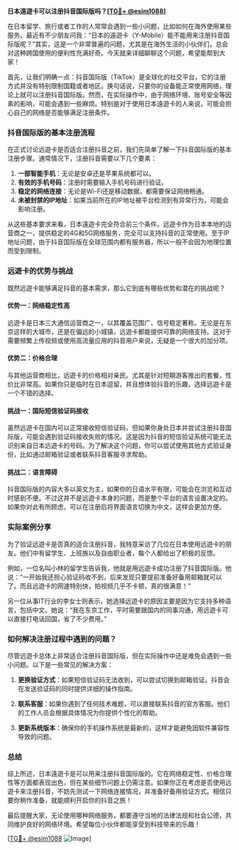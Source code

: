 **日本遠遊卡可以注册抖音国际版吗？[[TG💪+ @esim1088](https://t.me/s/esim1088)]**

在日本留学、旅行或者工作的人常常会遇到一些小问题，比如如何在海外使用某些服务。最近有不少朋友问我：“日本的遠遊卡（Y-Mobile）能不能用来注册抖音国际版呢？”其实，这是一个非常普遍的问题，尤其是在海外生活的小伙伴们，总会对这种跨国使用的便利性充满好奇。今天就来详细聊聊这个问题，希望能帮到大家！

首先，让我们明确一点：抖音国际版（TikTok）是全球化的社交平台，它的注册方式并没有特别限制国籍或者地区。换句话说，只要你的设备能正常使用网络，理论上就可以注册抖音国际版。然而，在实际操作中，由于网络环境、账号安全等因素的影响，可能会遇到一些麻烦。特别是对于使用日本遠遊卡的人来说，可能会担心自己的网络是否能够满足注册条件。

### 抖音国际版的基本注册流程

在正式讨论远遊卡是否适合注册抖音之前，我们先简单了解一下抖音国际版的基本注册步骤。通常情况下，注册抖音需要以下几个要素：

1. **一部智能手机**：无论是安卓还是苹果系统都可以。
2. **有效的手机号码**：注册时需要输入手机号码进行验证。
3. **稳定的网络连接**：无论是Wi-Fi还是移动数据，都需要保证网络畅通。
4. **未被封禁的IP地址**：如果当前所在的IP地址被平台检测到有异常行为，可能会影响注册。

从这些基本要求来看，日本遠遊卡完全符合前三个条件。远遊卡作为日本本地的运营商之一，提供稳定的4G和5G网络服务，完全可以支持抖音的正常使用。至于IP地址问题，由于抖音国际版在全球范围内都有服务器，所以一般不会因为地理位置而受到限制。

### 远遊卡的优势与挑战

既然远遊卡能够满足抖音的基本需求，那么它到底有哪些优势和潜在的挑战呢？

#### 优势一：网络稳定性高

远遊卡是日本三大通信运营商之一，以其覆盖范围广、信号稳定著称。无论是在东京这样的大城市，还是在偏远的小城镇，远遊卡都能提供可靠的网络支持。这对于需要频繁上传视频或使用高流量应用的抖音用户来说，无疑是一个很大的加分项。

#### 优势二：价格合理

与其他运营商相比，远遊卡的价格相对亲民。尤其是针对短期游客推出的套餐，性价比非常高。如果你只是临时在日本逗留，并且想体验抖音的乐趣，选择远遊卡是一个不错的选择。

#### 挑战一：国际短信验证码接收

虽然远遊卡在国内可以正常接收短信验证码，但如果你身处日本并尝试注册抖音国际版，可能会遇到验证码接收失败的情况。这是因为抖音的短信验证系统可能无法识别来自日本远遊卡的号码。为了解决这个问题，你可以尝试使用其他方式验证身份，比如通过邮箱验证或者联系抖音客服寻求帮助。

#### 挑战二：语言障碍

抖音国际版的内容大多以英文为主，如果你的日语水平有限，可能会在浏览和互动时感到不便。不过这并不是远遊卡本身的问题，而是整个平台的语言设置决定的。如果你对此有所顾虑，可以在注册后将界面语言切换为中文，这样会更加方便。

### 实际案例分享

为了验证远遊卡是否真的适合注册抖音，我特意采访了几位在日本使用远遊卡的朋友。他们中有留学生、上班族以及自由职业者，每个人都给出了积极的反馈。

例如，一位名叫小林的留学生告诉我，他就是用远遊卡成功注册了抖音国际版。他说：“一开始我还担心验证码收不到，后来发现只要提前准备好备用邮箱就可以了。而且远遊卡的网速特别快，拍视频几乎不卡顿，真的很满意！”

另一位从事IT行业的李女士则表示，她选择远遊卡的原因主要是因为它支持多种语言，包括中文。她说：“我在东京工作，平时需要跟国内的同事沟通，用远遊卡可以直接打电话回国，省了不少费用。”

### 如何解决注册过程中遇到的问题？

尽管远遊卡总体上非常适合注册抖音国际版，但在实际操作中还是难免会遇到一些小问题。以下是一些常见的解决方案：

1. **更换验证方式**：如果短信验证码无法收到，可以尝试切换到邮箱验证。抖音会在发送验证码的同时提供详细的操作指南。
   
2. **联系客服**：如果你遇到了任何技术难题，可以直接联系抖音的官方客服。他们的工作人员会根据具体情况为你提供个性化的帮助。

3. **更新系统版本**：确保你的手机操作系统是最新的，这样才能避免因软件兼容性导致的问题。

### 总结

综上所述，日本遠遊卡是可以用来注册抖音国际版的。它在网络稳定性、价格合理性等方面都表现出色，但在某些细节问题上仍需注意。如果你正在考虑是否使用远遊卡来注册抖音，不妨先测试一下网络连接情况，并准备好备用验证方式。相信只要你稍作准备，就能顺利开启你的抖音之旅！

最后提醒大家，无论使用哪种网络服务，都要遵守当地的法律法规和社会公德，共同维护良好的网络环境。希望每位小伙伴都能享受到科技带来的乐趣！

[[TG💪+ @esim1088](https://t.me/s/esim1088) ![Image](https://i.postimg.cc/4NQfJmqS/Snipaste-2025-05-13-00-14-12.png)]